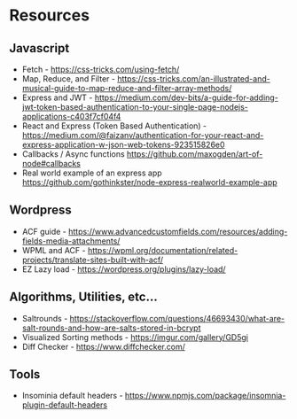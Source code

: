 # Resources 

## Javascript 

  * Fetch - https://css-tricks.com/using-fetch/
  * Map, Reduce, and Filter - https://css-tricks.com/an-illustrated-and-musical-guide-to-map-reduce-and-filter-array-methods/
  * Express and JWT - https://medium.com/dev-bits/a-guide-for-adding-jwt-token-based-authentication-to-your-single-page-nodejs-applications-c403f7cf04f4
  * React and Express (Token Based Authentication) - https://medium.com/@faizanv/authentication-for-your-react-and-express-application-w-json-web-tokens-923515826e0
  * Callbacks / Async functions https://github.com/maxogden/art-of-node#callbacks
  * Real world example of an express app https://github.com/gothinkster/node-express-realworld-example-app
  
## Wordpress
  
  * ACF guide - https://www.advancedcustomfields.com/resources/adding-fields-media-attachments/
  * WPML and ACF - https://wpml.org/documentation/related-projects/translate-sites-built-with-acf/
  * EZ Lazy load - https://wordpress.org/plugins/lazy-load/
  
## Algorithms, Utilities, etc...

  * Saltrounds - https://stackoverflow.com/questions/46693430/what-are-salt-rounds-and-how-are-salts-stored-in-bcrypt
  * Visualized Sorting methods - https://imgur.com/gallery/GD5gi
  * Diff Checker - https://www.diffchecker.com/

## Tools 

  * Insominia default headers - https://www.npmjs.com/package/insomnia-plugin-default-headers
